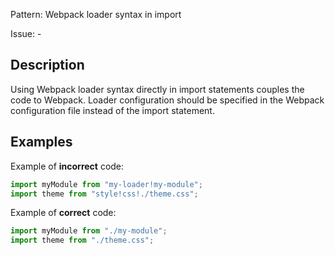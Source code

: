 Pattern: Webpack loader syntax in import

Issue: -

## Description

Using Webpack loader syntax directly in import statements couples the code to Webpack. Loader configuration should be specified in the Webpack configuration file instead of the import statement.

## Examples

Example of **incorrect** code:
```javascript
import myModule from "my-loader!my-module";
import theme from "style!css!./theme.css";
```

Example of **correct** code:
```javascript
import myModule from "./my-module";
import theme from "./theme.css";
```